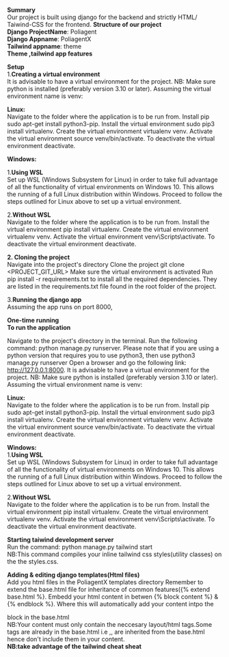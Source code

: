 **Summary**  
Our project is built using django for the backend and strictly  HTML/ Taiwind-CSS for the frontend.
**Structure of our project**       
**Django ProjectName**: Poliagent   
**Django Appname**: PoliagentX    
**Tailwind appname**: theme    
**Theme ,tailwind app features**   



**Setup**  
1.**Creating a virtual environment**  
It is advisable to have a virtual environment for the project. NB: Make sure python is installed (preferably version 3.10 or later).
Assuming the virtual environment name is venv:

**Linux:**  
Navigate to the folder where the application is to be run from.
Install pip sudo apt-get install python3-pip.
Install the virtual environment sudo pip3 install virtualenv.
Create the virtual environment virtualenv venv.
Activate the virtual environment source venv/bin/activate. To deactivate the virtual environment deactivate.

**Windows:**   

1.**Using WSL**   
Set up WSL (Windows Subsystem for Linux) in order to take full advantage of all the functionality of virtual environments on Windows 10. This allows the running of a full Linux distribution within Windows.
Proceed to follow the steps outlined for Linux above to set up a virtual environment.  

2.**Without WSL**   
Navigate to the folder where the application is to be run from.
Install the virtual environment pip install virtualenv.
Create the virtual environment virtualenv venv.
Activate the virtual environment venv\Scripts\activate. To deactivate the virtual environment deactivate. 

**2. Cloning the project**   
Navigate into the project's directory
Clone the project git clone <PROJECT_GIT_URL>
Make sure the virtual environment is activated
Run pip install -r requirements.txt to install all the required dependencies. They are listed in the requirements.txt file found in the root folder of the project.  

3.**Running the django app**            
Assuming the app runs on port 8000, 

**One-time running**   
**To run the application**

Navigate to the project's directory in the terminal.
Run the following command: python manage.py runserver. Please note that if you are using a python version that requires you to use python3, then use python3 manage.py runserver
Open a browser and go the following link: http://127.0.0.1:8000.
It is advisable to have a virtual environment for the project. NB: Make sure python is installed (preferably version 3.10 or later).
Assuming the virtual environment name is venv:

**Linux:**  
Navigate to the folder where the application is to be run from.
Install pip sudo apt-get install python3-pip.
Install the virtual environment sudo pip3 install virtualenv.
Create the virtual environment virtualenv venv.
Activate the virtual environment source venv/bin/activate. To deactivate the virtual environment deactivate.

**Windows:**  
1.**Using WSL**  
Set up WSL (Windows Subsystem for Linux) in order to take full advantage of all the functionality of virtual environments on Windows 10. This allows the running of a full Linux distribution within Windows.
Proceed to follow the steps outlined for Linux above to set up a virtual environment.

2.**Without WSL**    
Navigate to the folder where the application is to be run from.
Install the virtual environment pip install virtualenv.
Create the virtual environment virtualenv venv.
Activate the virtual environment venv\Scripts\activate. To deactivate the virtual environment deactivate.

**Starting taiwind development server**   
Run the command: python manage.py tailwind start   
NB:This command compiles your inline tailwind css styles(utility classes) on the the styles.css.

**Adding & editing django templates(Html files)**     
Add you html files in the PoliagentX templates directory
Remember to extend the base.html file for inheritance of common features({% extend base.html %}.
Embedd your html content in betwen {% block content %} & {% endblock %}. Where this will automatically add your content intpo the <main></main> block in the base.html   
NB:Your content must only contain the neccesary layout/html tags.Some tags are already in the base.html i.e <html>,<body>,<head> are inherited from the base.html hence don't include them in your content.      
**NB:take advantage of the tailwind cheat sheat**

  




